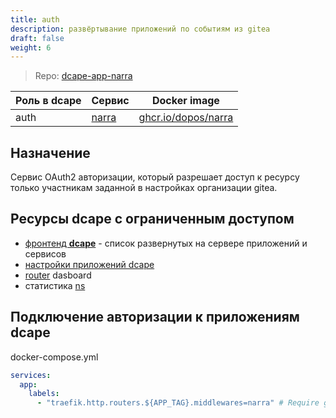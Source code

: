 ```yaml
---
title: auth
description: развёртывание приложений по событиям из gitea
draft: false
weight: 6
---
```


> Repo: [dcape-app-narra](https://github.com/dopos/dcape-app-narra)

 Роль в dcape | Сервис | Docker image
 --- | --- | ---
 auth | [narra](https://github.com/dopos/narra) | [ghcr.io/dopos/narra](https://github.com/dopos/narra/pkgs/container/narra)

## Назначение

Сервис OAuth2 авторизации, который разрешает доступ к ресурсу только участникам заданной в настройках организации gitea.

## Ресурсы dcape с ограниченным доступом

* [фронтенд **dcape**](html/private) - список развернутых на сервере приложений и сервисов
* [настройки приложений dcape](https://github.com/dopos/dcape-app-enfist)
* [router](https://github.com/dopos/dcape-app-traefik) dasboard
* статистика [ns](https://github.com/dopos/dcape-app-powerdns)

## Подключение авторизации к приложениям dcape

docker-compose.yml

```yml
services:
  app:
    labels:
      - "traefik.http.routers.${APP_TAG}.middlewares=narra" # Require gitea auth

```


